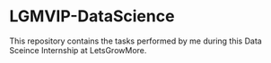 # LGMVIP-DataScience
This repository contains the tasks performed by me during this Data Sceince Internship at LetsGrowMore.

